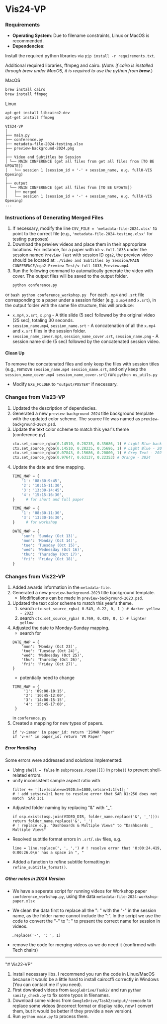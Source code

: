 # Vis24-VP

### Requirements
- **Operating System**: Due to filename constraints, Linux or MacOS is recommended.
- **Dependencies**: 

Install the required python libraries via `pip install -r requirements.txt`.

Additional required libraries, ffmpeg and cairo. (*Note: if cairo is installed through brew under MacOS, it is required to use the python from **brew**.*)

MacOS
```bash
brew install cairo
brew install ffmpeg
```

Linux
```bash
apt-get install libcairo2-dev
apt-get install ffmpeg
```

```
VIS24-VP
│
├── main.py
├── conference.py
├── metadata-file-2024-testing.xlsx
├── preview-background-2024.png
│
├── Video and Subtitles by Session
│ └── MAIN CONFERENCE (get all files from get all files from [TO BE UPDATE])
│   └── session 1 (session_id + '-' + session_name, e.g. full0-VIS Opening)
│
├── output
│ └── MAIN CONFERENCE (get all files from [TO BE UPDATE])
│   ├── merged
│   └── session 1 (session_id + '-' + session_name, e.g. full0-VIS Opening)
...
```
### Instructions of Generating Merged Files
1. If necessary, modify the line `CSV_FILE = 'metadata-file-2024.xlsx'` to point to the correct file (e.g., `'metadata-file-2024-testing.xlsx'` for testing purposes)
2. Download the preview videos and place them in their appropriate locations. For instance, for a paper with id: `v-full-1833` under the session named `Preview Test` with session ID `cga2`, the preview video should be located at: `./Video and Subtitles by Session/MAIN CONFERENCE/cga2-Preview Test/v-full-1833_Preview.mp4`.
3. Run the following command to automatically generate the video with cover. The output files will be saved to the output folder.
    ```bash
    python conference.py
    ```
or 
    ```bash
    python conference_workshop.py
    ```
For each `.mp4` and `.srt` file corresponding to a paper under a session folder (e.g. `x.mp4` and `x.srt`), in the output folder with the same file structure, this will produce:
- `x.mp4`, `x.srt`, `x.png` - A title slide (5 sec) followed by the original video (25 sec), totaling 30 seconds.
- `session_name.mp4`, `session_name.srt` - A concatenation of all the `x.mp4` and `x.srt` files in the session folder.
- `session_name_cover.mp4`, `session_name_cover.srt`, `session_name.png` - A session name slide (5 sec) followed by the concatenated session video.

#### Clean Up
To remove the concatenated files and only keep the files with session titles (e.g., remove `session_name.mp4 session_name.srt`, and only keep the `session_name_cover.mp4 session_name_cover.srt`) run:
    ```
    python os_utils.py
    ```
  - Modify `EXE_FOLDER` to `"output/POSTER"` if necessary.

### Changes from Vis23-VP
1. Updated the description of dependecies.
2. Generated a new `preview-background-2024` title background template with the updated color scheme. The source file was named as `preview-background-2024.psd`.
3. Update the text color scheme to match this year's theme (conference.py).
    ```python
    ctx.set_source_rgba(0.14510, 0.28235, 0.35686, 1) # Light Blue background - 2024
    ctx.set_source_rgba(0.14510, 0.28235, 0.35686, 1) # Light Blue - 2024
    ctx.set_source_rgba(0.07843, 0.15686, 0.20000, 1) # Grey Text - 2024
    ctx.set_source_rgba(0.97647, 0.63137, 0.22353) # Orange - 2024
    ```
4. Update the date and time mapping.
    ```python
    TIME_MAP = {
        '1': '08:30-9:45',
        '2': '10:15-11:30',
        '3': '13:30-14:45',
        '4': '15:15-16:30',
    }     # for short and full paper

    TIME_MAP = {
        '1': '08:30-11:30',
        '3': '13:30-16:30',
    }     # for workshop

    DATE_MAP = {
        'sun': 'Sunday (Oct 13)',
        'mon': 'Monday (Oct 14)',
        'tue': 'Tuesday (Oct 15)',
        'wed': 'Wednesday (Oct 16)',
        'thu': 'Thursday (Oct 17)',
        'fri': 'Friday (Oct 18)',
    }
    ```




### Changes from Vis22-VP
1. Added awards information in the `metadata-file`.
2. Generated a new `preview-background-2023` title background template.
    - Modifications can be made in `preview-background-2023.psd`.
3. Updated the text color scheme to match this year's theme.
    1. search `ctx.set_source_rgba( 0.549, 0.22, 0, 1 ) # darker yellow - 2023`
    2. search `ctx.set_source_rgba( 0.769, 0.439, 0, 1) # lighter yellow`
4. Adjusted the date to Monday-Sunday mapping.
   - search for 
    ```
    DATE_MAP = {
        'mon': 'Monday (Oct 23)',
        'tue': 'Tuesday (Oct 24)',
        'wed': 'Wednesday (Oct 25)',
        'thu': 'Thursday (Oct 26)',
        'fri': 'Friday (Oct 27)',
    }
    ```
   -  potentially need to change 
   ```
   TIME_MAP = {
        '1': '09:00-10:15',
        '2': '10:45-12:00',
        '3': '14:00-15:15',
        '4': '15:45-17:00',
    } 
    ```
    in `conference.py`
5. Created a mapping for new types of papers.
    ```
    if 'v-ismar' in paper_id: return 'ISMAR Paper'
    if 'v-vr' in paper_id: return 'VR Paper'
    ```

##### Error Handling
Some errors were addressed and solutions implemented:
- Using `shell = false` in `subprocess.Popen([])` in `probe()` to prevent shell-related errors.
- unify inconsistent sample aspect ratio with
    ```
    filter += '[1:v]scale=w=1920:h=1080,setsar=1:1[v1];'  
    # ! add setsar=1:1 here to resolve error that SAR 81:256 does not match  SAR 1:1
    ```
- Adjusted folder naming by replacing "&" with "_".
    ```
    if osp.exists(osp.join(VIDEO_DIR, folder_name.replace('&', '_'))): return folder_name.replace('&', '_') 
    # ! replace e.g. "Dashboards & Multiple Views" to "Dashboards _ Multiple Views"
    ```
- Resolved subtitle format errors in `.srt`/`.sbv` files, e.g.
   ```
   line = line.replace(', ', ',') # ! resolve error that '0:00:24.419, 0:00:26.0\n' has a space in ", "
   ```
- Added a function to refine subtitle formatting in           `refine_subtitle_format()`.


##### Other notes in 2024 Version
- We have a seperate script for running videos for Workshop paper `confderence_workshop.py`, using the data `metadata-file-2024-workshop-paper.xlsx`

- We clean the data first to replace all the  ": " with the "-" in the session name, as the folder name cannot include the ":".
In the script we use the code to convert the "-" to ": " to present the correct name for session in videos.
 ```
    .replace('-', ': ', 1)
 ```

- remove the code for merging videos as we do need it (confirmed with Tech chairs)

 


----------------------------------------------------------------
"# Vis22-VP" 

1. Install necessary libs. I recommend you run the code in Linux/MacOS because it would be a little hard to install cairocffi correctly in Windows (You can contact me if you need).
2. First download videos from `GoogleDrive/Task2/` and run `python sanity_check.py` to fix some typos in filenames.
3. Download some videos from `GoogleDrive/Task2/output/reencode` to replace some videos (incorrect format or display ratio, now I convert them, but it would be better if they provide a new version).
4. Run `python main.py` to process them.
